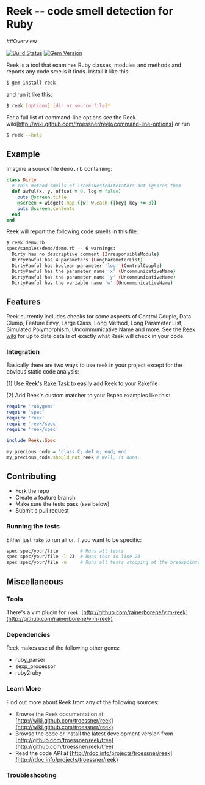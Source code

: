 # Reek -- code smell detection for Ruby

##Overview

[![Build Status](https://secure.travis-ci.org/troessner/reek.png?branch=master)](http://travis-ci.org/troessner/reek?branch=master)
[![Gem Version](https://badge.fury.io/rb/reek.png)](http://badge.fury.io/rb/reek)


Reek is a tool that examines Ruby classes, modules and methods and
reports any code smells it finds. Install it like this:

```bash
$ gem install reek
```

and run it like this:

```bash
$ reek [options] [dir_or_source_file]*
```

For a full list of command-line options see the Reek
wiki[http://wiki.github.com/troessner/reek/command-line-options]
or run

```bash
$ reek --help
```

## Example

Imagine a source file <tt>demo.rb</tt> containing:

```ruby
class Dirty
  # This method smells of :reek:NestedIterators but ignores them
  def awful(x, y, offset = 0, log = false)
    puts @screen.title
    @screen = widgets.map {|w| w.each {|key| key += 3}}
    puts @screen.contents
  end
end
```

Reek will report the following code smells in this file:

```bash
$ reek demo.rb
spec/samples/demo/demo.rb -- 6 warnings:
  Dirty has no descriptive comment (IrresponsibleModule)
  Dirty#awful has 4 parameters (LongParameterList)
  Dirty#awful has boolean parameter 'log' (ControlCouple)
  Dirty#awful has the parameter name 'x' (UncommunicativeName)
  Dirty#awful has the parameter name 'y' (UncommunicativeName)
  Dirty#awful has the variable name 'w' (UncommunicativeName)
```

## Features

Reek currently includes checks for some aspects of Control Couple,
Data Clump, Feature Envy, Large Class, Long Method, Long Parameter List,
Simulated Polymorphism, Uncommunicative Name and more.
See the [Reek wiki](http://wiki.github.com/troessner/reek/code-smells)
for up to date details of exactly what Reek will check in your code.

### Integration

Basically there are two ways to use reek in your project except for the obvious static code analysis:

(1) Use Reek's [Rake Task](https://github.com/troessner/reek/wiki/Rake-Task) to easily add Reek to your Rakefile

(2) Add Reek's custom matcher to your Rspec examples like this:

```Ruby
require 'rubygems'
require 'spec'
require 'reek'
require 'reek/spec'
require 'reek/spec'

include Reek::Spec

my_precious_code = 'class C; def m; end; end'
my_precious_code.should_not reek # Well, it does.
```

## Contributing

* Fork the repo
* Create a feature branch
* Make sure the tests pass (see below)
* Submit a pull request

### Running the tests

Either just `rake` to run all or, if you want to be specific:

```bash
spec spec/your/file        # Runs all tests
spec spec/your/file -l 23  # Runs test in line 23
spec spec/your/file -u     # Runs all tests stopping at the breakpoints you have set before with `debugger`
```

## Miscellaneous

### Tools

There's a vim plugin for `reek`: [http://github.com/rainerborene/vim-reek](http://github.com/rainerborene/vim-reek)

### Dependencies

Reek makes use of the following other gems:

* ruby_parser
* sexp_processor
* ruby2ruby

### Learn More

Find out more about Reek from any of the following sources:

* Browse the Reek documentation at [http://wiki.github.com/troessner/reek](http://wiki.github.com/troessner/reek)
* Browse the code or install the latest development version from [http://github.com/troessner/reek/tree](http://github.com/troessner/reek/tree)
* Read the code API at [http://rdoc.info/projects/troessner/reek](http://rdoc.info/projects/troessner/reek)

### [Troubleshooting](./wiki/Troubleshooting)

